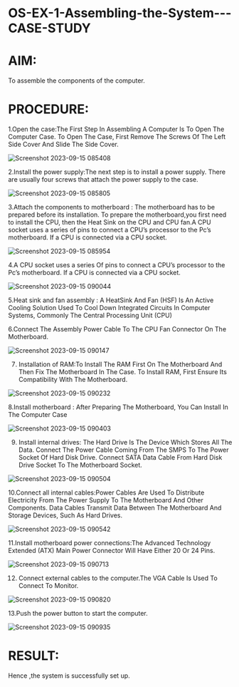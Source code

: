 # OS-EX-1-Assembling-the-System---CASE-STUDY

# AIM:
To assemble the components of the computer.

# PROCEDURE:
1.Open the case:The First Step In Assembling A Computer Is To Open The
Computer Case. To Open The Case, First Remove The Screws Of The Left Side
Cover And Slide The Side Cover.

![Screenshot 2023-09-15 085408](https://github.com/amurthavaahininagarajan/OS-EX-1-Assembling-the-System---CASE-STUDY/assets/118679102/398abe12-e6af-4e39-870b-28d1d4d186e2)

2.Install the power supply:The next step is to install a power supply. There are
usually four screws that attach the power supply to the case.

![Screenshot 2023-09-15 085805](https://github.com/amurthavaahininagarajan/OS-EX-1-Assembling-the-System---CASE-STUDY/assets/118679102/aa69f3a6-6a64-4641-a8e4-e35a6763e3e4)

3.Attach the components to motherboard : The motherboard has to be prepared
before its installation. To prepare the motherboard,you first need to install the CPU,
then the Heat Sink on the CPU and CPU fan.A CPU socket uses a series of pins to
connect a CPU’s processor to the Pc’s motherboard. If a CPU is connected via a
CPU socket.

![Screenshot 2023-09-15 085954](https://github.com/amurthavaahininagarajan/OS-EX-1-Assembling-the-System---CASE-STUDY/assets/118679102/56605c4f-a4b4-4411-999b-333666d41133)

4.A CPU socket uses a series Of pins to connect a CPU’s processor to the Pc’s
motherboard. If a CPU is connected via a CPU socket.

![Screenshot 2023-09-15 090044](https://github.com/amurthavaahininagarajan/OS-EX-1-Assembling-the-System---CASE-STUDY/assets/118679102/72c39699-7c56-4786-b42c-f90456443b4d)

5.Heat sink and fan assembly : A HeatSink And Fan (HSF) Is An Active Cooling
Solution Used To Cool Down Integrated Circuits In Computer Systems, Commonly
The Central Processing Unit (CPU)

6.Connect The Assembly Power Cable To The CPU Fan Connector On The
Motherboard.

![Screenshot 2023-09-15 090147](https://github.com/amurthavaahininagarajan/OS-EX-1-Assembling-the-System---CASE-STUDY/assets/118679102/c491cb19-47f1-4910-b671-51877d7d7e87)

7. Installation of RAM:To Install The RAM First On The Motherboard And Then Fix
The Motherboard In The Case. To Install RAM, First Ensure Its Compatibility With
The Motherboard.

![Screenshot 2023-09-15 090232](https://github.com/amurthavaahininagarajan/OS-EX-1-Assembling-the-System---CASE-STUDY/assets/118679102/82b0405f-2e28-42c5-9080-357e907d4ec4)

8.Install motherboard : After Preparing The Motherboard, You Can Install In The
Computer Case

![Screenshot 2023-09-15 090403](https://github.com/amurthavaahininagarajan/OS-EX-1-Assembling-the-System---CASE-STUDY/assets/118679102/e208f9d2-b732-46fc-84e4-d32a40eb1765)

9. Install internal drives: The Hard Drive Is The Device Which Stores All The Data.
Connect The Power Cable Coming From The SMPS To The Power Socket Of Hard
Disk Drive. Connect SATA Data Cable From Hard Disk Drive Socket To The
Motherboard Socket.

![Screenshot 2023-09-15 090504](https://github.com/amurthavaahininagarajan/OS-EX-1-Assembling-the-System---CASE-STUDY/assets/118679102/21e2ac28-e5e1-454e-9f4d-8607f3f64c3c)

10.Connect all internal cables:Power Cables Are Used To Distribute Electricity From
The Power Supply To The Motherboard And Other Components. Data Cables
Transmit Data Between The Motherboard And Storage Devices, Such As Hard
Drives.

![Screenshot 2023-09-15 090542](https://github.com/amurthavaahininagarajan/OS-EX-1-Assembling-the-System---CASE-STUDY/assets/118679102/1d2fb77d-261f-4cdf-b7dc-7a7b3bc0d644)

11.Install motherboard power connections:The Advanced Technology Extended
(ATX) Main Power Connector Will Have Either 20 Or 24 Pins.

![Screenshot 2023-09-15 090713](https://github.com/amurthavaahininagarajan/OS-EX-1-Assembling-the-System---CASE-STUDY/assets/118679102/c0385d59-1d22-4a62-a05a-7204fe001ce6)

12. Connect external cables to the computer.The VGA Cable Is Used To Connect To
Monitor.

![Screenshot 2023-09-15 090820](https://github.com/amurthavaahininagarajan/OS-EX-1-Assembling-the-System---CASE-STUDY/assets/118679102/da8e8026-1460-4ea1-b68b-f2e1246f7217)

13.Push the power button to start the computer.

![Screenshot 2023-09-15 090935](https://github.com/amurthavaahininagarajan/OS-EX-1-Assembling-the-System---CASE-STUDY/assets/118679102/687bee64-18db-4726-b8de-a320bdd944b1)


# RESULT:
Hence ,the system is successfully set up.
